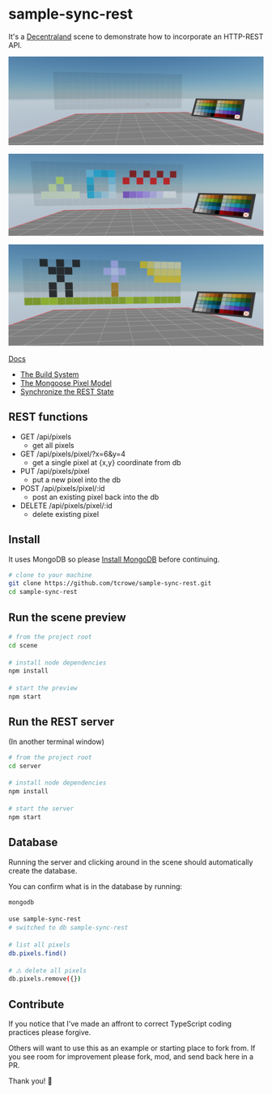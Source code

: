 
# sample-sync-rest

It's a [Decentraland](https://decentraland.org) scene to demonstrate how to incorporate an HTTP-REST API.

![blank](./img/blank-canvas.png)

![shapes](./img/shapes.png)

![success](./img/success.png)

[Docs](./docs/readme.md)
+ [The Build System](./docs/build-system.md)
+ [The Mongoose Pixel Model](./docs/mongoose-pixel-model.md)
+ [Synchronize the REST State](./docs/rest-state.md)

## REST functions

+ GET /api/pixels
  * get all pixels
+ GET /api/pixels/pixel/?x=6&y=4
  * get a single pixel at {x,y} coordinate from db
+ PUT /api/pixels/pixel
  * put a new pixel into the db
+ POST /api/pixels/pixel/:id
  * post an existing pixel back into the db
+ DELETE /api/pixels/pixel/:id
  * delete existing pixel

## Install

It uses MongoDB so please [Install MongoDB](https://docs.mongodb.com/manual/installation/) before continuing.

```sh
# clone to your machine
git clone https://github.com/tcrowe/sample-sync-rest.git
cd sample-sync-rest
```

## Run the scene preview

```sh
# from the project root
cd scene

# install node dependencies
npm install

# start the preview
npm start
```

## Run the REST server

(In another terminal window)

```sh
# from the project root
cd server

# install node dependencies
npm install

# start the server
npm start
```
## Database

Running the server and clicking around in the scene should automatically create the database.

You can confirm what is in the database by running:

```sh
mongodb

use sample-sync-rest
# switched to db sample-sync-rest

# list all pixels
db.pixels.find()

# ⚠️ delete all pixels
db.pixels.remove({})
```

## Contribute

If you notice that I've made an affront to correct TypeScript coding practices please forgive.

Others will want to use this as an example or starting place to fork from. If you see room for improvement please fork, mod, and send back here in a PR.

Thank you! 🤗
